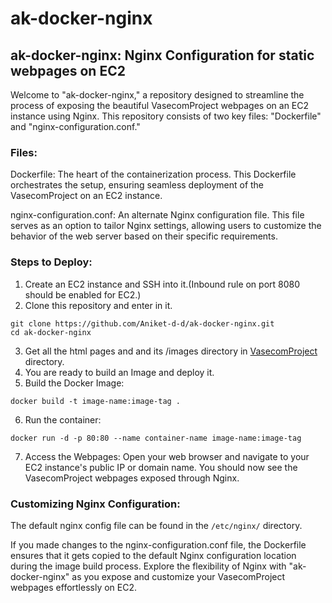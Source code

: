 # ak-docker-nginx

## ak-docker-nginx: Nginx Configuration for static webpages on EC2

Welcome to "ak-docker-nginx," a repository designed to streamline the process of exposing the beautiful VasecomProject webpages on an EC2 instance using Nginx. This repository consists of two key files: "Dockerfile" and "nginx-configuration.conf."

### Files:

Dockerfile: The heart of the containerization process. This Dockerfile orchestrates the setup, ensuring seamless deployment of the VasecomProject on an EC2 instance.

nginx-configuration.conf: An alternate Nginx configuration file. This file serves as an option to tailor Nginx settings, allowing users to customize the behavior of the web server based on their specific requirements.

### Steps to Deploy:
1. Create an EC2 instance and SSH into it.(Inbound rule on port 8080 should be enabled for EC2.)
2. Clone this repository and enter in it.
```
git clone https://github.com/Aniket-d-d/ak-docker-nginx.git
cd ak-docker-nginx
```
3. Get all the html pages and and its /images directory in [VasecomProject](https://github.com/Aniket-d-d/VasecomProject.git) directory.
4. You are ready to build an Image and deploy it.
5. Build the Docker Image:
```
docker build -t image-name:image-tag .
```
6. Run the container:
```
docker run -d -p 80:80 --name container-name image-name:image-tag
```
7. Access the Webpages: Open your web browser and navigate to your EC2 instance's public IP or domain name. You should now see the VasecomProject webpages exposed through Nginx.


### Customizing Nginx Configuration:
The default nginx config file can be found in the `/etc/nginx/` directory.

If you made changes to the nginx-configuration.conf file, the Dockerfile ensures that it gets copied to the default Nginx configuration location during the image build process.
Explore the flexibility of Nginx with "ak-docker-nginx" as you expose and customize your VasecomProject webpages effortlessly on EC2.
